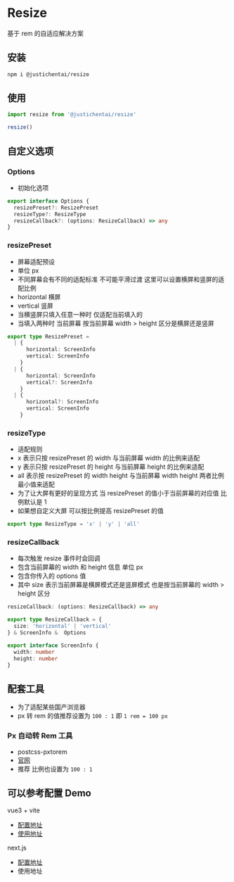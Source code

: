 # Resize

基于 rem 的自适应解决方案

## 安装

```bash
npm i @justichentai/resize
```

## 使用

```ts
import resize from '@justichentai/resize'

resize()
```

## 自定义选项

### Options

- 初始化选项
```ts
export interface Options {  
  resizePreset?: ResizePreset  
  resizeType?: ResizeType  
  resizeCallback?: (options: ResizeCallback) => any  
}
```

### resizePreset

- 屏幕适配预设
- 单位 px
- 不同屏幕会有不同的适配标准 不可能平滑过渡 这里可以设置横屏和竖屏的适配比例
- horizontal 横屏
- vertical 竖屏
- 当横竖屏只填入任意一种时 仅适配当前填入的
- 当填入两种时 当前屏幕 按当前屏幕 width > height 区分是横屏还是竖屏
```ts
export type ResizePreset =  
  | {  
      horizontal: ScreenInfo  
      vertical: ScreenInfo  
    }  
  | {  
      horizontal: ScreenInfo  
      vertical?: ScreenInfo  
    }  
  | {  
      horizontal?: ScreenInfo  
      vertical: ScreenInfo  
    }
```

### resizeType

- 适配规则
- x 表示只按 resizePreset 的 width 与当前屏幕 width 的比例来适配
- y 表示只按 resizePreset 的 height 与当前屏幕 height 的比例来适配
- all 表示按 resizePreset 的 width height 与当前屏幕 width height 两者比例最小值来适配
- 为了让大屏有更好的呈现方式 当 resizePreset 的值小于当前屏幕的对应值 比例默认是 1
- 如果想自定义大屏 可以按比例提高 resizePreset 的值
```ts
export type ResizeType = 'x' | 'y' | 'all'
```

### resizeCallback

- 每次触发 resize 事件时会回调
- 包含当前屏幕的 width 和 height 信息 单位 px
- 包含你传入的 options 值
- 其中 size 表示当前屏幕是横屏模式还是竖屏模式 也是按当前屏幕的 width > height 区分
```ts
resizeCallback: (options: ResizeCallback) => any

export type ResizeCallback = {  
  size: 'horizontal' | 'vertical'  
} & ScreenInfo &  Options

export interface ScreenInfo {  
  width: number  
  height: number  
}
```

## 配套工具

- 为了适配某些国产浏览器
- px 转 rem 的值推荐设置为 `100 : 1` 即 `1 rem = 100 px`

### Px 自动转 Rem 工具

- postcss-pxtorem
- [官网](https://github.com/cuth/postcss-pxtorem)
- 推荐 比例也设置为 `100 : 1`

## 可以参考配置 Demo

vue3 + vite
- [配置地址](https://github.com/JusticHentai/utlis-debug/blob/main/vite.config.ts)
- [使用地址](https://github.com/JusticHentai/utlis-debug/blob/main/src/components/resize/Resize.vue)

next.js
- [配置地址](https://github.com/JusticHentai/akashic-book/blob/main/postcss.config.js)
- 使用地址
